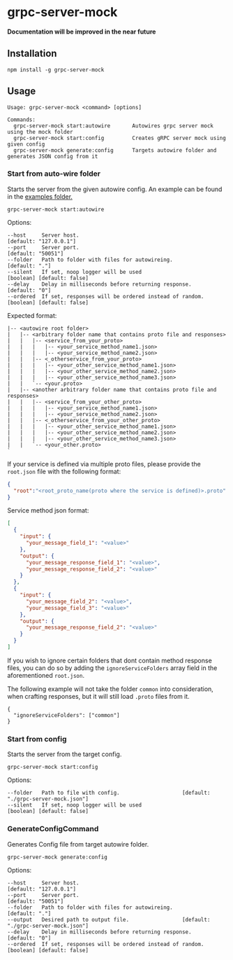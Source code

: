 # grpc-server-mock

**Documentation will be improved in the near future**

## Installation

```
npm install -g grpc-server-mock
```

## Usage

```
Usage: grpc-server-mock <command> [options]

Commands:
  grpc-server-mock start:autowire       Autowires grpc server mock using the mock folder
  grpc-server-mock start:config         Creates gRPC server mock using given config
  grpc-server-mock generate:config      Targets autowire folder and generates JSON config from it
```

### Start from auto-wire folder
Starts the server from the given autowire config.
An example can be found in the [examples folder.](./examples/autowire)

```
grpc-server-mock start:autowire
```
Options:
```
--host     Server host.                                               [default: "127.0.0.1"]
--port     Server port.                                                   [default: "50051"]
--folder   Path to folder with files for autowireing.                         [default: "."]
--silent   If set, noop logger will be used                       [boolean] [default: false]
--delay    Delay in milliseconds before returning response.                   [default: "0"]
--ordered  If set, responses will be ordered instead of random.   [boolean] [default: false]
```

Expected format:
```
|-- <autowire root folder>
|   |-- <arbitrary folder name that contains proto file and responses>
|   |   |-- <service_from_your_proto>
|   |   |   |-- <your_service_method_name1.json>
|   |   |   |-- <your_service_method_name2.json>
|   |   |-- <_otherservice_from_your_proto>
|   |   |   |-- <your_other_service_method_name1.json>
|   |   |   |-- <your_other_service_method_name2.json>
|   |   |   |-- <your_other_service_method_name3.json>
|   |   `-- <your.proto>
|   |-- <another arbitrary folder name that contains proto file and responses>
|   |   |-- <service_from_your_other_proto>
|   |   |   |-- <your_service_method_name1.json>
|   |   |   |-- <your_service_method_name2.json>
|   |   |-- <_otherservice_from_your_other_proto>
|   |   |   |-- <your_other_service_method_name1.json>
|   |   |   |-- <your_other_service_method_name2.json>
|   |   |   |-- <your_other_service_method_name3.json>
|   |   `-- <your_other.proto>
`
```
If your service is defined via multiple proto files, please provide the `root.json` file with the following format:
```json
{
  "root":"<root_proto_name(proto where the service is defined)>.proto"
}
```

Service method json format:
```json
[
  {
    "input": {
      "your_message_field_1": "<value>"
    },
    "output": {
      "your_message_response_field_1": "<value>",
      "your_message_response_field_2": "<value>"
    }
  },
  {
    "input": {
      "your_message_field_2": "<value>",
      "your_message_field_3": "<value>"
    },
    "output": {
      "your_message_response_field_2": "<value>"
    }
  }
]
```
If you wish to ignore certain folders that dont contain method response files, you can do so by adding the `ignoreServiceFolders` array field in the aforementioned `root.json`.

The following example will not take the folder `common` into consideration, when crafting responses, but it will still load `.proto` files from it.
```
{
  "ignoreServiceFolders": ["common"]
}
```

### Start from config
Starts the server from the target config.
```
grpc-server-mock start:config
```
Options:
```
--folder   Path to file with config.                    [default: "./grpc-server-mock.json"]
--silent   If set, noop logger will be used                       [boolean] [default: false]
```

### GenerateConfigCommand
Generates Config file from target autowire folder.
```
grpc-server-mock generate:config
```
Options:
```
--host     Server host.                                               [default: "127.0.0.1"]
--port     Server port.                                                   [default: "50051"]
--folder   Path to folder with files for autowireing.                         [default: "."]
--output   Desired path to output file.                 [default: "./grpc-server-mock.json"]
--delay    Delay in milliseconds before returning response.                   [default: "0"]
--ordered  If set, responses will be ordered instead of random.   [boolean] [default: false]
```
